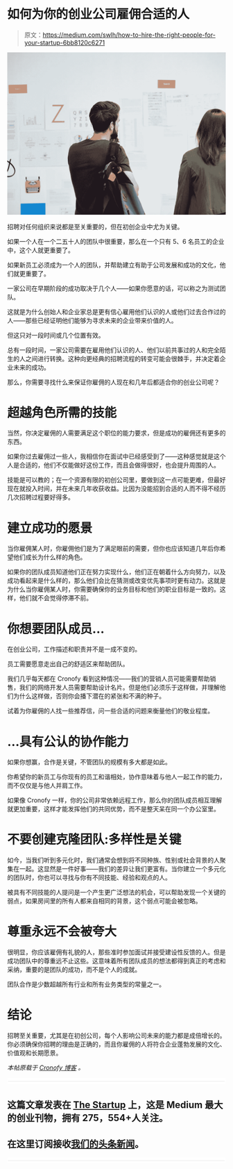 # 如何为你的创业公司雇佣合适的人

> 原文：<https://medium.com/swlh/how-to-hire-the-right-people-for-your-startup-6bb8120c6271>

![](img/9c8aedc2984b6ab601e858a2ea3a7872.png)

招聘对任何组织来说都是至关重要的，但在初创企业中尤为关键。

如果一个人在一个二五十人的团队中很重要，那么在一个只有 5、6 名员工的企业中，这个人就更重要了。

如果新员工必须成为一个人的团队，并帮助建立有助于公司发展和成功的文化，他们就更重要了。

一家公司在早期阶段的成功取决于几个人——如果你愿意的话，可以称之为测试团队。

这就是为什么创始人和企业家总是更有信心雇用他们认识的人或他们过去合作过的人——那些已经证明他们能够为寻求未来的企业带来价值的人。

但这只对一段时间或几个位置有效。

总有一段时间，一家公司需要在雇用他们认识的人、他们以前共事过的人和完全陌生的人之间进行转换。这种向更经典的招聘流程的转变可能会很棘手，并决定着企业未来的成功。

那么，你需要寻找什么来保证你雇佣的人现在和几年后都适合你的创业公司呢？

# 超越角色所需的技能

当然，你决定雇佣的人需要满足这个职位的能力要求，但是成功的雇佣还有更多的东西。

如果你过去雇佣过一些人，我相信你在面试中已经感受到了——这种感觉就是这个人是合适的，他们不仅能做好这份工作，而且会做得很好，也会提升周围的人。

技能是可以教的；在一个资源有限的初创公司里，要做到这一点可能更难，但最好现在就投入时间，并在未来几年收获收益。比因为没能招到合适的人而不得不经历几次招聘过程要好得多。

# 建立成功的愿景

当你雇佣某人时，你雇佣他们是为了满足眼前的需要，但你也应该知道几年后你希望他们成长为什么样的角色。

如果你的团队成员知道他们正在努力实现什么，他们正在朝着什么方向努力，以及成功看起来是什么样的，那么他们会比在猜测或改变优先事项时更有动力。这就是为什么当你雇佣某人时，你需要确保你的业务目标和他们的职业目标是一致的。这样，他们就不会觉得停滞不前。

# 你想要团队成员…

在创业公司，工作描述和职责并不是一成不变的。

员工需要愿意走出自己的舒适区来帮助团队。

我们几乎每天都在 Cronofy 看到这种情况——我们的营销人员可能需要帮助销售，我们的网络开发人员需要帮助设计名片。但是他们必须乐于这样做，并理解他们为什么这样做，否则你会播下潜在的紧张和不满的种子。

试着为你雇佣的人找一些推荐信，问一些合适的问题来衡量他们的敬业程度。

# …具有公认的协作能力

如果你想赢，合作是关键，不管团队的规模有多大都是如此。

你希望你的新员工与你现有的员工和谐相处，协作意味着与他人一起工作的能力，而不仅仅是与他人并肩工作。

如果像 Cronofy 一样，你的公司非常依赖远程工作，那么你的团队成员相互理解就更加重要，这样才能发挥他们的共同优势，而不是整天呆在同一个办公室里。

# 不要创建克隆团队:多样性是关键

如今，当我们听到多元化时，我们通常会想到将不同种族、性别或社会背景的人聚集在一起。这显然是一件好事——我们的差异让我们更富有。当你建立一个多元化的团队时，你也可以寻找与你有不同技能、经验和观点的人。

被具有不同技能的人提问是一个产生更广泛想法的机会，可以帮助发现一个关键的弱点，如果房间里的所有人都来自相同的背景，这个弱点可能会被忽略。

# 尊重永远不会被夸大

很明显，你应该雇佣有礼貌的人，那些准时参加面试并接受建设性反馈的人。但是成功团队中的尊重远不止这些。这意味着所有团队成员的想法都得到真正的考虑和采纳，重要的是团队的成功，而不是个人的成就。

团队合作是少数超越所有行业和所有业务类型的常量之一。

# 结论

招聘至关重要，尤其是在初创公司，每个人影响公司未来的能力都是成倍增长的。你必须确保你招聘的理由是正确的，而且你雇佣的人将符合企业蓬勃发展的文化、价值观和长期愿景。

*本帖原载于* [*Cronofy 博客*](https://goo.gl/fZCeiz) *。*

![](img/731acf26f5d44fdc58d99a6388fe935d.png)

## 这篇文章发表在 [The Startup](https://medium.com/swlh) 上，这是 Medium 最大的创业刊物，拥有 275，554+人关注。

## 在这里订阅接收[我们的头条新闻](http://growthsupply.com/the-startup-newsletter/)。

![](img/731acf26f5d44fdc58d99a6388fe935d.png)